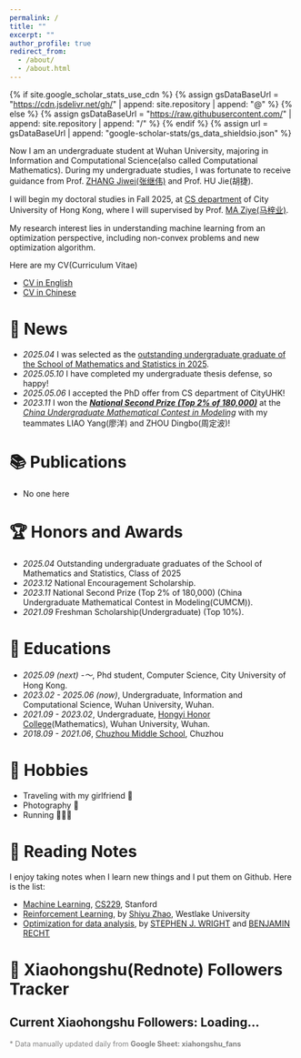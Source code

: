 ```yaml
---
permalink: /
title: ""
excerpt: ""
author_profile: true
redirect_from: 
  - /about/
  - /about.html
---
```


{% if site.google_scholar_stats_use_cdn %}
{% assign gsDataBaseUrl = "https://cdn.jsdelivr.net/gh/" | append: site.repository | append: "@" %}
{% else %}
{% assign gsDataBaseUrl = "https://raw.githubusercontent.com/" | append: site.repository | append: "/" %}
{% endif %}
{% assign url = gsDataBaseUrl | append: "google-scholar-stats/gs_data_shieldsio.json" %}

<span class='anchor' id='about-me'></span>

Now I am an undergraduate student at Wuhan University, majoring in Information and Computational Science(also called Computational Mathematics). During my undergraduate studies, I was fortunate to receive guidance from Prof. [ZHANG Jiwei(张继伟)](https://scholar.google.com.hk/citations?user=8yZhQ7kAAAAJ&hl=en&oi=ao) and Prof. HU Jie(胡捷).

I will begin my doctoral studies in Fall 2025, at [CS department](https://www.cs.cityu.edu.hk/) of City University of Hong Kong, where I will supervised by Prof. [MA Ziye(马梓业)](https://gavenma.github.io/).

My research interest lies in understanding machine learning from an optimization perspective, including non-convex problems and new optimization algorithm.

Here are my CV(Curriculum Vitae)
- [CV in English](https://drive.google.com/file/d/1o9ylZCkhPpjhzNQq3MjY2oKJDbbUHz08/view?usp=sharing)
- [CV in Chinese](https://drive.google.com/file/d/1dT1rMi2gaGKwHVtpV89YlYGM1c2sl__V/view?usp=sharing)

# 🎯 News
- *2025.04* I was selected as the [outstanding undergraduate graduate of the School of Mathematics and Statistics in 2025](https://maths.whu.edu.cn/info/1197/134921.htm).
- *2025.05.10* I have completed my undergraduate thesis defense, so happy!
- *2025.05.06* I accepted the PhD offer from CS department of CityUHK!
- *2023.11* I won the ***[National Second Prize (Top 2% of 180,000)](https://www.mcm.edu.cn/upload_cn/node/701/6XE4ZF5Oc3573e0779f6cd8e31d79a6e9f6fd13d.pdf)*** at the *[China Undergraduate Mathematical Contest in Modeling](https://en.mcm.edu.cn/)* with my teammates LIAO Yang(廖洋) and ZHOU Dingbo(周定波)!

# 📚️ Publications 
- No one here

# 🏆️ Honors and Awards
- *2025.04* Outstanding undergraduate graduates of the School of Mathematics and Statistics, Class of 2025
- *2023.12* National Encouragement Scholarship.
- *2023.11* National Second Prize (Top 2% of 180,000) (China Undergraduate Mathematical Contest in Modeling(CUMCM)).
- *2021.09* Freshman Scholarship(Undergraduate) (Top 10%).

# 📖 Educations
- *2025.09 (next) -～*, Phd student, Computer Science, City University of Hong Kong.
- *2023.02 - 2025.06 (now)*, Undergraduate, Information and Computational Science, Wuhan University, Wuhan.
- *2021.09 - 2023.02*, Undergraduate, [Hongyi Honor College](https://hyxt.whu.edu.cn/)(Mathematics), Wuhan University, Wuhan.
- *2018.09 - 2021.06*, [Chuzhou Middle School](http://www.ahczzx.cn/Site/index.html), Chuzhou

# 📸 Hobbies
- Traveling with my girlfriend 🥰
- Photography 📸
- Running 🏃🏻‍➡️

# 📝 Reading Notes
I enjoy taking notes when I learn new things and I put them on Github. Here is the list:
- [Machine Learning](https://github.com/0917Ray/Reading_Notes/tree/main/CS229), [CS229](https://cs229.stanford.edu/), Stanford
- [Reinforcement Learning](https://github.com/0917Ray/Reading_Notes/tree/main/Reinfoce%20Learning), by [Shiyu Zhao](https://www.shiyuzhao.net/), Westlake University
- [Optimization for data analysis](https://github.com/0917Ray/Reading_Notes/tree/main/Optimization%20for%20Data%20Analysis), by [STEPHEN J. WRIGHT](https://wrightstephen.github.io/sw_proj/) and [BENJAMIN RECHT](https://people.eecs.berkeley.edu/~brecht/index.html)

# 📕 Xiaohongshu(Rednote) Followers Tracker
<h2>Current Xiaohongshu Followers: <span id="current-fans">Loading...</span></h2>
<canvas id="fansChart" width="100%" height="300"></canvas>
<p style="font-size: 0.9em; color: gray;">* Data manually updated daily from <strong>Google Sheet: xiahongshu_fans</strong></p>

<script src="https://cdn.jsdelivr.net/npm/chart.js"></script>
<script>
  async function loadCSVData() {
    const response = await fetch('https://docs.google.com/spreadsheets/d/e/2PACX-1vQUX3jbmcxIjz_VyFAy33PJzbYPVKPVXIEOSMdoy7bqRPOl-y1n-lZe8pkZ55WYwkQaqGEAQ0D_idrc/pub?output=csv');
    const csvText = await response.text();

    const lines = csvText.trim().split('\n');
    const headers = lines[0].split(',');
    const dateIndex = headers.indexOf('date');
    const countIndex = headers.indexOf('count');

    const labels = [], data = [];

    for (let i = 1; i < lines.length; i++) {
      const parts = lines[i].split(',');
      labels.push(parts[dateIndex]);
      data.push(Number(parts[countIndex]));
    }

    document.getElementById('current-fans').innerText = data[data.length - 1];

    new Chart(document.getElementById('fansChart'), {
      type: 'line',
      data: {
        labels: labels,
        datasets: [{
          label: 'Follower Count',
          data: data,
          borderWidth: 2,
          fill: true,
          pointRadius: 0,
          tension: 0.3
        }]
      },
      options: {
        responsive: true,
        plugins: {
          legend: { display: false }
        },
        scales: {
          x: {
            title: { display: true, text: 'Date' },
            ticks: { maxTicksLimit: 10 }
          },
          y: {
            title: { display: true, text: 'Followers' },
            beginAtZero: false
          }
        }
      }
    });
  }

  window.addEventListener('DOMContentLoaded', loadCSVData);
</script>
